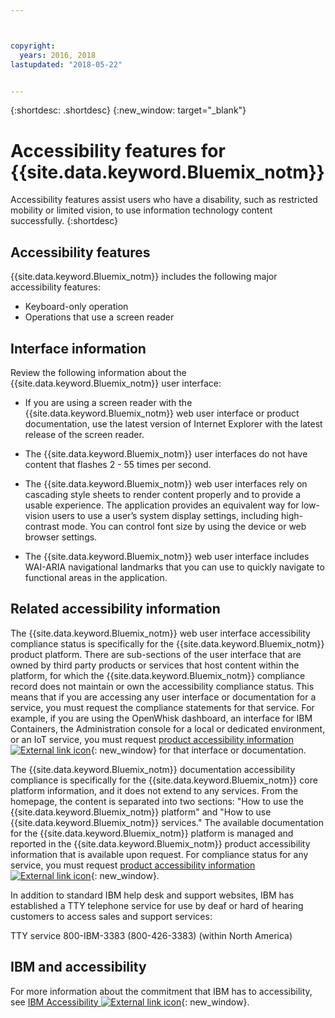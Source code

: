 ```yaml
---



copyright:
  years: 2016, 2018
lastupdated: "2018-05-22"


---
```


{:shortdesc: .shortdesc}
{:new_window: target="_blank"}

# Accessibility features for {{site.data.keyword.Bluemix_notm}}

Accessibility features assist users who have a disability, such as restricted mobility or limited vision, to use information technology content successfully.
{:shortdesc}

## Accessibility features

<!-- Describe any accessibility features that your product offers (even if the product does not meet ALL of the requirements). You can  document positive workarounds. One example of a positive workaround is during an installation, where the product's graphical user interface is not compliant, the user can use the silent installation method to complete the installation by using a console command.

Do not itemize every checkpoint that the product meets because many of the checkpoint requirements are internal requirements.

Use the following introductory sentence and list for this section.  If your product does not support a feature in the list, remove that list item. Add features to the list that are supported by your product. -->

{{site.data.keyword.Bluemix_notm}} includes the following major accessibility features:

* Keyboard-only operation
* Operations that use a screen reader

<!-- The following official statement can only be used IF we are fully compliant

{{site.data.keyword.Bluemix_notm}} uses the latest W3C Standard, [WAI-ARIA 1.0](http://www.w3.org/TR/wai-aria/){: new_window} to ensure compliance to [US Section 508 ![External link icon](../../icons/launch-glyph.svg "External link icon")](https://www.access-board.gov/guidelines-and-standards/communications-and-it/about-the-section-508-standards/section-508-standards){: new_window} and [Web Content Accessibility Guidelines (WCAG) 2.0 ![External link icon](../../icons/launch-glyph.svg "External link icon")](http://www.w3.org/TR/WCAG20/){: new_window}. To take advantage of accessibility features, use the latest release of your screen reader in combination with the latest Internet Explorer web browser that is supported by this product.

The {{site.data.keyword.Bluemix_notm}} online product documentation and the {{site.data.keyword.Bluemix_notm}} user interface framework is enabled for accessibility. 

-->

<!-- ## Keyboard navigation

Document unique keyboard accessibility features.  This includes keyboard shortcut keys that are unique to your
application. Document all keyboard navigation that does not follow documented system conventions.

If the software uses standard system keyboard shortcuts for navigation, they do not have to be documented.  For a list of  standard keyboard shortcuts for your operating system, see the keyboard assistance information for that system. For example, the  following common system keyboard shortcuts do not have to be documented:

- To traverse to the next interactive control in the tab index, press the Tab key.
- To expand or collapse a tree node, press the Right Arrow key or the Left Arrow key.
- To traverse a tree node, press the Up Arrow key or the Down Arrow key.
- To scroll all the way up or down a page, press the Home key or the End key.
- To print the current page or active frame, press the Ctrl+P keys.

When the documentation provides instructions for completing tasks using the mouse, include the instructions for doing those tasks using the keyboard if the keyboard instructions are unique.

Table 1. Keyboard shortcuts in {{site.data.keyword.Bluemix_notm}}

Modify the following table for your product; if your product uses no unique keyboard shortcuts, remove the table and introductory sentence.

| **Action** | **Shortcut for Internet Explorer** |  **Shortcut for Firefox** |
|------------|-----------------------------------|----------------------------|
|Example: Move to the Contents View frame  | Alt+C, then press Enter and Shift+F6 | Shift+Alt+C and Shift+F6   |

-->


## Interface information

<!-- Include details about user preferences, any unique or difficult-to-accomplish tasks, any known workarounds, or information about using assistive technologies that might be useful to a user with disabilities.

If you can, tell users how to perform basic accessibility tasks such as the ones in the following list:
- Adjust the volume
- Replace sounds with text
- Change fonts (if not done through the operating system)
- Disable animation
- Customize the response times for timed actions
- Use a screen reader with your product
- Use speech recognition software with your product
- Enable high contrast or large fonts (if not done through the operating system)
 -->
 
Review the following information about the {{site.data.keyword.Bluemix_notm}} user interface:

* If you are using a screen reader with the {{site.data.keyword.Bluemix_notm}} web user interface or product documentation, use the latest version of Internet Explorer with the latest release of the screen reader. 

<!-- If your product excludes flashing or blinking text, objects, or other elements that have a flash or blink frequency
greater than 2 Hz and lower than 55 Hz, include the following sentence. -->

* The {{site.data.keyword.Bluemix_notm}} user interfaces do not have content that flashes 2 - 55 times per second.

<!-- If your web applications rely on cascading style sheets, include the following paragraph. Because the IBM Knowledge Center  infrastructure requires CSS (even though the topics in your product documentation does not require CSS),  the documentation essentially requires CSS. -->

* The {{site.data.keyword.Bluemix_notm}} web user interfaces rely on cascading style sheets to render content properly and to provide a usable experience. The application provides an equivalent way for low-vision users to use a user’s system display settings, including high-contrast mode. You can control font size by using the device or web browser settings.

<!-- If your web applications do NOT rely on cascading style sheets, include the following paragraph.  Because the IBM Knowledge Center infrastructure requires CSS (even though your product documentation does not require CSS), if the documentation is displayed by using IBM Knowledge Center, the documentation essentially requires CSS. "The {{site.data.keyword.Bluemix_notm}} web user interface does not rely on cascading style sheets to render content properly and to provide a usable experience. However, the product documentation does rely on cascading style sheets. IBM Knowledge Center provides an equivalent way for low-vision users to use a user’s system display settings, including high-contrast mode. You can control font size by using the device or browser settings."-->

<!-- Add the following statement if your product has a user interface that is viewed on a web browser. -->

* The {{site.data.keyword.Bluemix_notm}} web user interface includes WAI-ARIA navigational landmarks that you can use to quickly navigate to functional areas in the application.

<!-- ## Mobile applications

Describe accessibility features that your product offers for mobile applications:
- Describe any keyboard shortcuts that are not documented in IOS.  Also, describe shortcut keys that are in imbedded user assistance.

- Describe the order of navigation (especially those that run on a larger format like an iPad). A larger format can make using a keyboard difficult to get to items in the focus area. For example, for a mailbox, you might need to document the recommended sequence of keystrokes to get to a place in the UI (like getting to the first item in the third column, in a 3-colum display).

- Describe extensively used hints. Some users do not always enable hints. When hints are well documented, it can be helpful to the user so they can understand the mobile application better.

- Describe any accessibility-related options, for example, font size, color, or contrast. For example, if your mobile application implements the ability to use large fonts, document that feature. You might also need to describe which portions of the application react to a change in the option and which do not. If your application supports the operating system settings for font, size, and contrast, you do not need to document that fact. However, document changes to system settings (for example, if your mobile application uses a unique skin).

- Describe unique gestures: Use the following statement if your product uses standard operating system gesture navigation. If your product does not use standard gestures, omit the following sentence.

This product uses standard gestures.

If your mobile application has custom gestures, describe the gesture and the how to make it accessible. Document gestures where actions are assigned to a screen element (icons). Describe gestures that allow the user to interface with a page.  For example, if a page has a widget, describe the gesture with which the user can interface with the page. Use the following introductory sentence and list:

{{site.data.keyword.Bluemix_notm}} uses the following unique gestures

- item 1
- item 2

 Describe spatial orientation features. Spatial orientation can be very useful in a touch screen (for example, list on the left, content on the right, menu bar on the top, and a user decides to explore the screen). Document a spatial orientation feature if it’s a significant  feature or departure from the standard. For a user interface, describe the layout of the interface for the individual who can’t see it to know how things are oriented. Use correct wording like “You set the navigation in the area on the right side.” -->

## Related accessibility information

The {{site.data.keyword.Bluemix_notm}} web user interface accessibility compliance status is specifically for the {{site.data.keyword.Bluemix_notm}} product platform. There are sub-sections of the user interface that are owned by third party products or services that host content within the platform, for which the {{site.data.keyword.Bluemix_notm}} compliance record does not maintain or own the accessibility compliance status. This means that if you are accessing any user interface or documentation for a service, you must request the compliance statements for that service. For example, if you are using the OpenWhisk dashboard, an interface for IBM Containers, the Administration console for a local or dedicated environment, or an IoT service, you must request [product accessibility information ![External link icon](../../icons/launch-glyph.svg "External link icon")](http://www-03.ibm.com/able/product_accessibility/index.html){: new_window} for that interface or documentation.

The {{site.data.keyword.Bluemix_notm}} documentation accessibility compliance is specifically for the {{site.data.keyword.Bluemix_notm}} core platform information, and it does not extend to any services. From the homepage, the content is separated into two sections: "How to use the {{site.data.keyword.Bluemix_notm}} platform" and "How to use {{site.data.keyword.Bluemix_notm}} services." The available documentation for the {{site.data.keyword.Bluemix_notm}} platform is managed and reported in the {{site.data.keyword.Bluemix_notm}} product accessibility information that is available upon request. For compliance status for any service, you must request [product accessibility information ![External link icon](../../icons/launch-glyph.svg "External link icon")](http://www-03.ibm.com/able/product_accessibility/index.html){: new_window}.

In addition to standard IBM help desk and support websites, IBM has established a TTY telephone service for use by deaf or hard of hearing customers to access sales and support services:

TTY service
800-IBM-3383 (800-426-3383)
(within North America)

## IBM and accessibility

For more information about the commitment that IBM has to accessibility, see [IBM Accessibility ![External link icon](../../icons/launch-glyph.svg "External link icon")](http://www.ibm.com/able){: new_window}.


<!-- Add related links (at the bottom of this topic) to product documentation or online help that describes interface information (hardware or software) that pertains to the product accessibility features or functions.  For example, interface information might include wording similar to the following samples (these are excerpts from announcement letters):
- If PDF files are included, the files have limited accessibility support. With PDF documentation, you can use optional font enlargement, high-contrast display settings, and can navigate by keyboard alone.
- This product does not have audio features in its interface.
- When an applet, plug-in, or other application is required, it provides a link to one that is directly accessible, or provides alternate content for those that are not directly accessible.
- You can use supported screen readers with the user interface.
- Product_name has the following accessibility characteristics: <list of characteristics follows>
- The product_name online product documentation is available in IBM Knowledge Center, which is viewable from a standard web browser.-->
